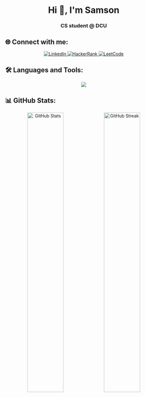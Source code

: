 <h1 align="center">Hi 👋, I'm Samson</h1>
<h3 align="center">CS student @ DCU</h3>

## 🌐 Connect with me:

<p align="center">
  <a href="https://www.linkedin.com/in/samson-oloruntola-248bb5225/" target="_blank">
    <img src="https://img.shields.io/badge/LinkedIn-0077B5?style=for-the-badge&logo=linkedin&logoColor=white" alt="LinkedIn" />
  </a>
  <a href="https://www.hackerrank.com/samson_olorunto1" target="_blank">
    <img src="https://img.shields.io/badge/HackerRank-107C10?style=for-the-badge&logo=hackerrank&logoColor=white" alt="HackerRank" />
  </a>
  <a href="https://leetcode.com/user0678tq/" target="_blank">
    <img src="https://img.shields.io/badge/LeetCode-FFA116?style=for-the-badge&logo=leetcode&logoColor=white" alt="LeetCode" />
  </a>
</p>

## 🛠️ Languages and Tools:

<p align="center">
  <img src="https://skillicons.dev/icons?i=c,cpp,java,python,html,css,js,react,nodejs,django,sqlite,mysql,git,linux,docker,figma,bootstrap,tailwind,blender" />
</p>

## 📊 GitHub Stats:

<p align="center">
  <img src="https://github-readme-stats.vercel.app/api?username=type0-1&show_icons=true&theme=radical" alt="GitHub Stats" width="48%" />
  <img src="https://github-readme-streak-stats.herokuapp.com/?user=type0-1&theme=radical" alt="GitHub Streak" width="48%" />
</p>
